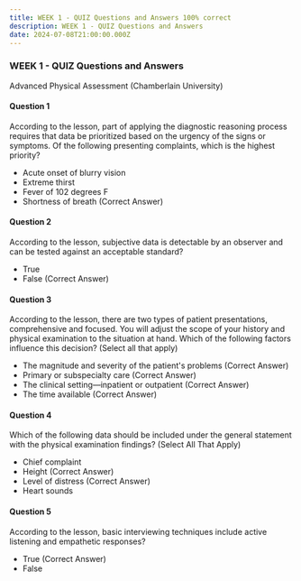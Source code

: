 ```yaml
---
title: WEEK 1 - QUIZ Questions and Answers 100% correct
description: WEEK 1 - QUIZ Questions and Answers
date: 2024-07-08T21:00:00.000Z
---
```


### WEEK 1 - QUIZ Questions and Answers

Advanced Physical Assessment (Chamberlain University)

#### Question 1

According to the lesson, part of applying the diagnostic reasoning process requires that data be prioritized based on the urgency of the signs or symptoms. Of the following presenting complaints, which is the highest priority?

* Acute onset of blurry vision
* Extreme thirst
* Fever of 102 degrees F
* Shortness of breath (Correct Answer)

#### Question 2

According to the lesson, subjective data is detectable by an observer and can be tested against an acceptable standard?

* True
* False (Correct Answer)

#### Question 3

According to the lesson, there are two types of patient presentations, comprehensive and focused. You will adjust the scope of your history and physical examination to the situation at hand. Which of the following factors influence this decision? (Select all that apply)

* The magnitude and severity of the patient's problems (Correct Answer)
* Primary or subspecialty care (Correct Answer)
* The clinical setting—inpatient or outpatient (Correct Answer)
* The time available (Correct Answer)

#### Question 4

Which of the following data should be included under the general statement with the physical examination findings? (Select All That Apply)

* Chief complaint
* Height (Correct Answer)
* Level of distress (Correct Answer)
* Heart sounds

#### Question 5

According to the lesson, basic interviewing techniques include active listening and empathetic responses?

* True (Correct Answer)
* False
